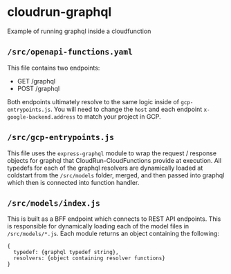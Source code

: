 # cloudrun-graphql
Example of running graphql inside a cloudfunction

## `/src/openapi-functions.yaml`
This file contains two endpoints:
* GET  /graphql
* POST /graphql

Both endpoints ultimately resolve to the same logic inside of `gcp-entrypoints.js`. You will need to change the `host` and each endpoint `x-google-backend.address` to match your project in GCP.

## `/src/gcp-entrypoints.js`
This file uses the `express-graphql` module to wrap the request / response objects for graphql that CloudRun-CloudFunctions provide at execution. All typedefs for each of the graphql resolvers are dynamically loaded at coldstart from the `/src/models` folder, merged, and then passed into graphql which then is connected into function handler.

## `/src/models/index.js`
This is built as a BFF endpoint which connects to REST API endpoints. This is responsible for dynamically loading each of the model files in `/src/models/*.js`. Each module returns an object containing the following:
```
{
  typedef: {graphql typedef string},
  resolvers: {object containing resolver functions}
}
```



